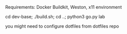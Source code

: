 Requirements: Docker Buildkit, Weston, x11 environment


cd dev-base; ./build.sh; cd ..; python3 go.py lab

you might need to configure dotfiles from dotfiles repo
